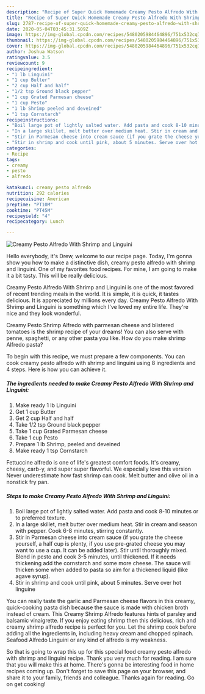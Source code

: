 ```yaml
---
description: "Recipe of Super Quick Homemade Creamy Pesto Alfredo With Shrimp and Linguini"
title: "Recipe of Super Quick Homemade Creamy Pesto Alfredo With Shrimp and Linguini"
slug: 2787-recipe-of-super-quick-homemade-creamy-pesto-alfredo-with-shrimp-and-linguini
date: 2020-05-04T03:45:31.509Z
image: https://img-global.cpcdn.com/recipes/5480205984464896/751x532cq70/creamy-pesto-alfredo-with-shrimp-and-linguini-recipe-main-photo.jpg
thumbnail: https://img-global.cpcdn.com/recipes/5480205984464896/751x532cq70/creamy-pesto-alfredo-with-shrimp-and-linguini-recipe-main-photo.jpg
cover: https://img-global.cpcdn.com/recipes/5480205984464896/751x532cq70/creamy-pesto-alfredo-with-shrimp-and-linguini-recipe-main-photo.jpg
author: Joshua Watson
ratingvalue: 3.5
reviewcount: 9
recipeingredient:
- "1 lb Linguini"
- "1 cup Butter"
- "2 cup Half and half"
- "1/2 tsp Ground black pepper"
- "1 cup Grated Parmesan cheese"
- "1 cup Pesto"
- "1 lb Shrimp peeled and deveined"
- "1 tsp Cornstarch"
recipeinstructions:
- "Boil large pot of lightly salted water. Add pasta and cook 8-10 minutes or to preferred texture."
- "In a large skillet, melt butter over medium heat. Stir in cream and season with pepper. Cook 6-8 minutes, stirring constantly."
- "Stir in Parmesan cheese into cream sauce (if you grate the cheese yourself, a half cup is plenty, if you use pre-grated cheese you may want to use a cup. It can be added later). Stir until thoroughly mixed. Blend in pesto and cook 3-5 minutes, until thickened. If it needs thickening add the cornstarch and some more cheese. The sauce will thicken some when added to pasta so aim for a thickened liquid (like agave syrup)."
- "Stir in shrimp and cook until pink, about 5 minutes. Serve over hot linguine"
categories:
- Recipe
tags:
- creamy
- pesto
- alfredo

katakunci: creamy pesto alfredo 
nutrition: 292 calories
recipecuisine: American
preptime: "PT10M"
cooktime: "PT45M"
recipeyield: "4"
recipecategory: Lunch

---
```



![Creamy Pesto Alfredo With Shrimp and Linguini](https://img-global.cpcdn.com/recipes/5480205984464896/751x532cq70/creamy-pesto-alfredo-with-shrimp-and-linguini-recipe-main-photo.jpg)

Hello everybody, it's Drew, welcome to our recipe page. Today, I'm gonna show you how to make a distinctive dish, creamy pesto alfredo with shrimp and linguini. One of my favorites food recipes. For mine, I am going to make it a bit tasty. This will be really delicious.

Creamy Pesto Alfredo With Shrimp and Linguini is one of the most favored of recent trending meals in the world. It is simple, it is quick, it tastes delicious. It is appreciated by millions every day. Creamy Pesto Alfredo With Shrimp and Linguini is something which I've loved my entire life. They're nice and they look wonderful.

Creamy Pesto Shrimp Alfredo with parmesan cheese and blistered tomatoes is the shrimp recipe of your dreams! You can also serve with penne, spaghetti, or any other pasta you like. How do you make shrimp Alfredo pasta?


To begin with this recipe, we must prepare a few components. You can cook creamy pesto alfredo with shrimp and linguini using 8 ingredients and 4 steps. Here is how you can achieve it.

<!--inarticleads1-->

##### The ingredients needed to make Creamy Pesto Alfredo With Shrimp and Linguini:

1. Make ready 1 lb Linguini
1. Get 1 cup Butter
1. Get 2 cup Half and half
1. Take 1/2 tsp Ground black pepper
1. Take 1 cup Grated Parmesan cheese
1. Take 1 cup Pesto
1. Prepare 1 lb Shrimp, peeled and deveined
1. Make ready 1 tsp Cornstarch


Fettuccine alfredo is one of life&#39;s greatest comfort foods. It&#39;s creamy, cheesy, carb-y, and super super flavorful. We especially love this version Never underestimate how fast shrimp can cook. Melt butter and olive oil in a nonstick fry pan. 

<!--inarticleads2-->

##### Steps to make Creamy Pesto Alfredo With Shrimp and Linguini:

1. Boil large pot of lightly salted water. Add pasta and cook 8-10 minutes or to preferred texture.
1. In a large skillet, melt butter over medium heat. Stir in cream and season with pepper. Cook 6-8 minutes, stirring constantly.
1. Stir in Parmesan cheese into cream sauce (if you grate the cheese yourself, a half cup is plenty, if you use pre-grated cheese you may want to use a cup. It can be added later). Stir until thoroughly mixed. Blend in pesto and cook 3-5 minutes, until thickened. If it needs thickening add the cornstarch and some more cheese. The sauce will thicken some when added to pasta so aim for a thickened liquid (like agave syrup).
1. Stir in shrimp and cook until pink, about 5 minutes. Serve over hot linguine


You can really taste the garlic and Parmesan cheese flavors in this creamy, quick-cooking pasta dish because the sauce is made with chicken broth instead of cream. This Creamy Shrimp Alfredo features hints of parsley and balsamic vinaigrette. If you enjoy eating shrimp then this delicious, rich and creamy shrimp alfredo recipe is perfect for you. Let the shrimp cook before adding all the ingredients in, including heavy cream and chopped spinach. Seafood Alfredo Linguini or any kind of alfredo is my weakness. 

So that is going to wrap this up for this special food creamy pesto alfredo with shrimp and linguini recipe. Thank you very much for reading. I am sure that you will make this at home. There's gonna be interesting food in home recipes coming up. Don't forget to save this page on your browser, and share it to your family, friends and colleague. Thanks again for reading. Go on get cooking!

